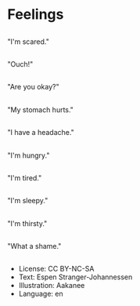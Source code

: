 # Feelings

##
"I'm scared."

##
"Ouch!"

##
"Are you okay?"

##
"My stomach hurts."

##
"I have a headache."

##
"I'm hungry."

##
"I'm tired."

##
"I'm sleepy."

##
"I'm thirsty."

##
"What a shame."

##
* License: CC BY-NC-SA
* Text: Espen Stranger-Johannessen
* Illustration: Aakanee
* Language: en
